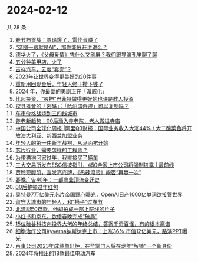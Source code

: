 # 2024-02-12

共 28 条

<!-- BEGIN 36KR -->
<!-- 最后更新时间 2024-02-12 12:08:03 +0800 -->
1. [春节档首战：贾玲爆了，雷佳音赚了](https://36kr.com/p/2643384185404548)
1. [“这图一眼就是AI”，那你能展开讲讲么？](https://36kr.com/p/2642654077255940)
1. [德华火了，《父母爱情》凭什么又刷屏？我们跟导演孔笙聊了聊](https://36kr.com/p/2643791303179397)
1. [五分钟美甲店，火了](https://36kr.com/p/2643367516012804)
1. [吉祥汽车，云度“套壳”？](https://36kr.com/p/2642525540764930)
1. [2023年让世界变得更美好的20件事](https://36kr.com/p/2595419029961352)
1. [重新用回现金后，年轻人终于攒下钱了](https://36kr.com/p/2638214326829320)
1. [2024 年，你最爱的美剧正在「漫威化」](https://36kr.com/p/2643595027087619)
1. [比起投资，“股神”巴菲特做得更好的也许是教人投资](https://36kr.com/p/2643598170799233)
1. [探寻抖音的「密码」：「哈尔滨奇迹」可以复制吗？](https://36kr.com/p/2642804181449856)
1. [车市价格战烧到三四线城市](https://36kr.com/p/2643777185512582)
1. [养老新趋势：00后涌入养老院，老人搬进寺庙](https://36kr.com/p/2641940813988104)
1. [中国公司全球化周报 | ​阿里Q3财报：国际业务收入大涨44% / 太二酸菜鱼将开放澳大利亚、新西兰加盟业务](https://36kr.com/p/2642678164242689)
1. [年轻人的第一件新年战袍，从马面裙开始](https://36kr.com/p/2641993906785798)
1. [芯片行业，需要怎样的工程师？](https://36kr.com/p/2643480606753030)
1. [为带猫狗回家过年，我直接买了辆车](https://36kr.com/p/2643364126982408)
1. [三大交易所发布ESG信披指引，450余家上市公司将强制披露 | 最前线](https://36kr.com/p/2642187528764546)
1. [贾玲现腹肌，宣发亮底牌，《热辣滚烫》能否“再赢一次”](https://36kr.com/p/2642824258419849)
1. [春晚广告40年：一部商业顶流变迁史](https://36kr.com/p/2642166952574086)
1. [00后整顿过年红包](https://36kr.com/p/2644804528963848)
1. [奥特曼7万亿美元芯片帝国野心曝光，OpenAI日产1000亿单词欲接管世界](https://36kr.com/p/2642220176899206)
1. [留守大城市的年轻人，和“搭子”过春节](https://36kr.com/p/2642569084076294)
1. [北漂8年0存款，他却拍成一部上院线的片子](https://36kr.com/p/2638212224253064)
1. [小红书和京东，欲借春晚完成“破局”](https://36kr.com/p/2642585299599619)
1. [15位硅谷科技创投界大佬的年终总结，答案千奇百怪，有的根本离谱](https://36kr.com/p/2642095888809095)
1. [细胞治疗公司Kyverna纳斯达克上市：上涨36% 市值12亿美元，路演PPT曝光](https://36kr.com/p/2641361552505991)
1. [百事公司2023年成绩单出炉，在华掌门人将在龙年“解锁”一个新身份](https://36kr.com/p/2642251039768838)
1. [2024年将推出的18款最佳电动汽车](https://36kr.com/p/2591660601506441)
<!-- END 36KR -->